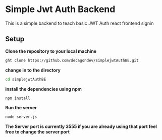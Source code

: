 # Simple Jwt Auth Backend
This is a simple backend to teach basic JWT Auth react frontend signin
## Setup

**Clone the repository to your local machine**
```bash
ght clone https://github.com/decagondev/simplejwtAuthBE.git 
```

**change in to the directory**
```bash
cd simplejwtAuthBE
```

**install the dependencies using npm**
```bash
npm install
```
**Run the server**
```bash
node server.js
```

**The Server port is currently 3555 if you are already using that port feel free to change the server port**
